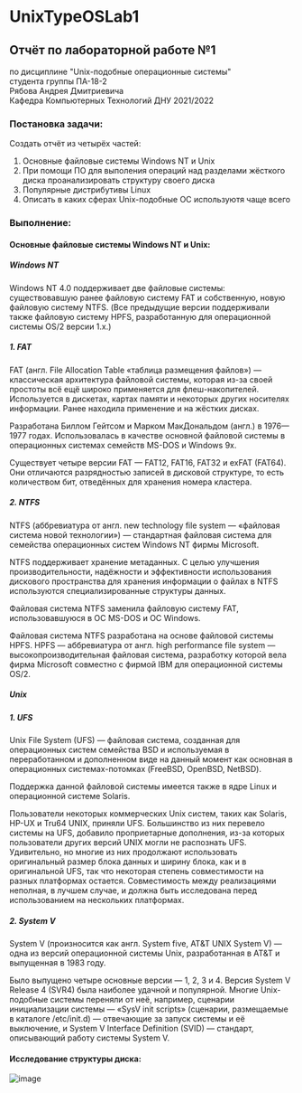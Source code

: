 # UnixTypeOSLab1

## Отчёт по лабораторной работе №1   

по дисциплине "Unix-подобные операционные системы"   
студента группы ПА-18-2   
Рябова Андрея Дмитриевича   
Кафедра Компьютерных Технологий ДНУ 2021/2022

### Постановка задачи:   

Создать отчёт из четырёх частей:
1. Основные файловые системы Windows NT и Unix
2. При помощи ПО для выполения операций над разделами жёсткого диска проанализировать структуру своего диска
3. Популярные дистрибутивы Linux
4. Описать в каких сферах Unix-подобные ОС используютя чаще всего

### Выполнение:   

#### Основные файловые системы Windows NT и Unix:   

##### Windows NT   

Windows NT 4.0 поддерживает две файловые системы: существовавшую ранее файловую систему FAT и собственную, новую файловую систему NTFS. (Все предыдущие версии поддерживали также файловую систему HPFS, разработанную для операционной системы OS/2 версии 1.х.)

##### 1. FAT   

FAT (англ. File Allocation Table «таблица размещения файлов») — классическая архитектура файловой системы, которая из-за своей простоты всё ещё широко применяется для флеш-накопителей. Используется в дискетах, картах памяти и некоторых других носителях информации. Ранее находила применение и на жёстких дисках.

Разработана Биллом Гейтсом и Марком МакДональдом (англ.) в 1976—1977 годах. Использовалась в качестве основной файловой системы в операционных системах семейств MS-DOS и Windows 9x.

Существует четыре версии FAT — FAT12, FAT16, FAT32 и exFAT (FAT64). Они отличаются разрядностью записей в дисковой структуре, то есть количеством бит, отведённых для хранения номера кластера.

##### 2. NTFS   

NTFS (аббревиатура от англ. new technology file system — «файловая система новой технологии») — стандартная файловая система для семейства операционных систем Windows NT фирмы Microsoft.

NTFS поддерживает хранение метаданных. С целью улучшения производительности, надёжности и эффективности использования дискового пространства для хранения информации о файлах в NTFS используются специализированные структуры данных.

Файловая система NTFS заменила файловую систему FAT, использовавшуюся в ОС MS-DOS и ОС Windows.

Файловая система NTFS разработана на основе файловой системы HPFS. HPFS — аббревиатура от англ. high performance file system — высокопроизводительная файловая система, разработку которой вела фирма Microsoft совместно с фирмой IBM для операционной системы OS/2.

##### Unix

##### 1. UFS
Unix File System (UFS) — файловая система, созданная для операционных систем семейства BSD и используемая в переработанном и дополненном виде на данный момент как основная в операционных системах-потомках (FreeBSD, OpenBSD, NetBSD).

Поддержка данной файловой системы имеется также в ядре Linux и операционной системе Solaris.

Пользователи некоторых коммерческих Unix систем, таких как Solaris, HP-UX и Tru64 UNIX, приняли UFS. Большинство из них перевело системы на UFS, добавило проприетарные дополнения, из-за которых пользователи других версий UNIX могли не распознать UFS. Удивительно, но многие из них продолжают использовать оригинальный размер блока данных и ширину блока, как и в оригинальной UFS, так что некоторая степень совместимости на разных платформах остается. Совместимость между реализациями неполная, в лучшем случае, и должна быть исследована перед использованием на нескольких платформах.

##### 2. System V

System V (произносится как англ. System five, AT&T UNIX System V) — одна из версий операционной системы Unix, разработанная в AT&T и выпущенная в 1983 году.

Было выпущено четыре основные версии — 1, 2, 3 и 4. Версия System V Release 4 (SVR4) была наиболее удачной и популярной. Многие Unix-подобные системы переняли от неё, например, сценарии инициализации системы — «SysV init scripts» (сценарии, размещаемые в каталоге /etc/init.d) — отвечающие за запуск системы и её выключение, и System V Interface Definition (SVID) — стандарт, описывающий работу системы System V.

#### Исследование структуры диска:

![image](https://user-images.githubusercontent.com/43186510/109475423-6130fb00-7a7e-11eb-9d01-58bd9518273f.png)

